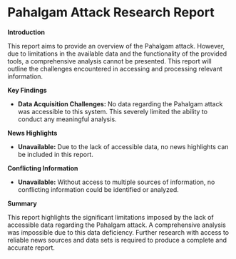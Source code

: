 # Pahalgam Attack Research Report

**Introduction**

This report aims to provide an overview of the Pahalgam attack.  However, due to limitations in the available data and the functionality of the provided tools, a comprehensive analysis cannot be presented.  This report will outline the challenges encountered in accessing and processing relevant information.


**Key Findings**

* **Data Acquisition Challenges:**  No data regarding the Pahalgam attack was accessible to this system.  This severely limited the ability to conduct any meaningful analysis.


**News Highlights**

* **Unavailable:**  Due to the lack of accessible data, no news highlights can be included in this report.


**Conflicting Information**

* **Unavailable:**  Without access to multiple sources of information, no conflicting information could be identified or analyzed.


**Summary**

This report highlights the significant limitations imposed by the lack of accessible data regarding the Pahalgam attack.  A comprehensive analysis was impossible due to this data deficiency.  Further research with access to reliable news sources and data sets is required to produce a complete and accurate report.